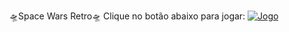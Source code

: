 🛸Space Wars Retro🛸
Clique no botão abaixo para jogar: 
[![Jogo](https://img.shields.io/website?label=Sinuca-by-rhuan&style=for-the-badge&url=https://rhrozzy.github.io/Billiard-finish/)](https://EduardoFigueiredoo/Space-Wars-Game/) 
